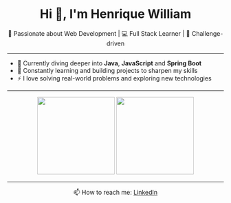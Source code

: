 <h1 align="center">Hi 👋, I'm Henrique William</h1>

<p align="center">
  🚀 Passionate about Web Development | 💻 Full Stack Learner | 🎯 Challenge-driven
</p>

---

- 🌱 Currently diving deeper into **Java**, **JavaScript** and **Spring Boot**
- 🧠 Constantly learning and building projects to sharpen my skills
- ⚡ I love solving real-world problems and exploring new technologies

---

<div align="center">
  <img height="180em" src="https://github-readme-stats.vercel.app/api/top-langs/?username=Henrique-William&layout=compact&langs_count=7&theme=synthwave" />
  <img height="180em" src="https://github-readme-stats.vercel.app/api?username=Henrique-William&show_icons=true&theme=synthwave&include_all_commits=true&count_private=true" />
</div>

---

<p align="center">
  📫 How to reach me: <a href="https://www.linkedin.com/in/henrique-william-oliveira-da-silva-477515217/">LinkedIn</a>
</p>

<!--
<img alt="Night Coding" src="https://media.giphy.com/media/qgQUggAC3Pfv687qPC/giphy.gif" width="500px" height="360px" align="center"/>  
-->
